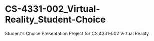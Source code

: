 # CS-4331-002_Virtual-Reality_Student-Choice
Student's Choice Presentation Project for CS 4331-002 Virtual Reality
